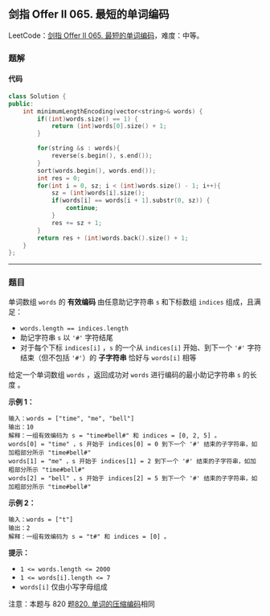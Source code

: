 ## 剑指 Offer II 065. 最短的单词编码

LeetCode：[剑指 Offer II 065. 最短的单词编码](https://leetcode.cn/problems/iSwD2y/)，难度：中等。

### 题解

#### 代码

```c++
class Solution {
public:
    int minimumLengthEncoding(vector<string>& words) {
        if((int)words.size() == 1) {
            return (int)words[0].size() + 1;
        }

        for(string &s : words){
            reverse(s.begin(), s.end());
        }
        sort(words.begin(), words.end());
        int res = 0;
        for(int i = 0, sz; i < (int)words.size() - 1; i++){
            sz = (int)words[i].size();
            if(words[i] == words[i + 1].substr(0, sz)) {
                continue;
            }
            res += sz + 1;
        }
        return res + (int)words.back().size() + 1;
    }
};
```



---



### 题目

单词数组 `words` 的 **有效编码** 由任意助记字符串 `s` 和下标数组 `indices` 组成，且满足：

- `words.length == indices.length`
- 助记字符串 `s` 以 `'#'` 字符结尾
- 对于每个下标 `indices[i]` ，`s` 的一个从 `indices[i]` 开始、到下一个 `'#'` 字符结束（但不包括 `'#'`）的 **子字符串** 恰好与 `words[i]` 相等

给定一个单词数组 `words` ，返回成功对 `words` 进行编码的最小助记字符串 `s` 的长度 。

 

**示例 1：**

```
输入：words = ["time", "me", "bell"]
输出：10
解释：一组有效编码为 s = "time#bell#" 和 indices = [0, 2, 5] 。
words[0] = "time" ，s 开始于 indices[0] = 0 到下一个 '#' 结束的子字符串，如加粗部分所示 "time#bell#"
words[1] = "me" ，s 开始于 indices[1] = 2 到下一个 '#' 结束的子字符串，如加粗部分所示 "time#bell#"
words[2] = "bell" ，s 开始于 indices[2] = 5 到下一个 '#' 结束的子字符串，如加粗部分所示 "time#bell#"
```

**示例 2：**

```
输入：words = ["t"]
输出：2
解释：一组有效编码为 s = "t#" 和 indices = [0] 。
```

 

**提示：**

- `1 <= words.length <= 2000`
- `1 <= words[i].length <= 7`
- `words[i]` 仅由小写字母组成

 

注意：本题与 820 题[820. 单词的压缩编码](https://leetcode-cn.com/problems/short-encoding-of-words/)相同


